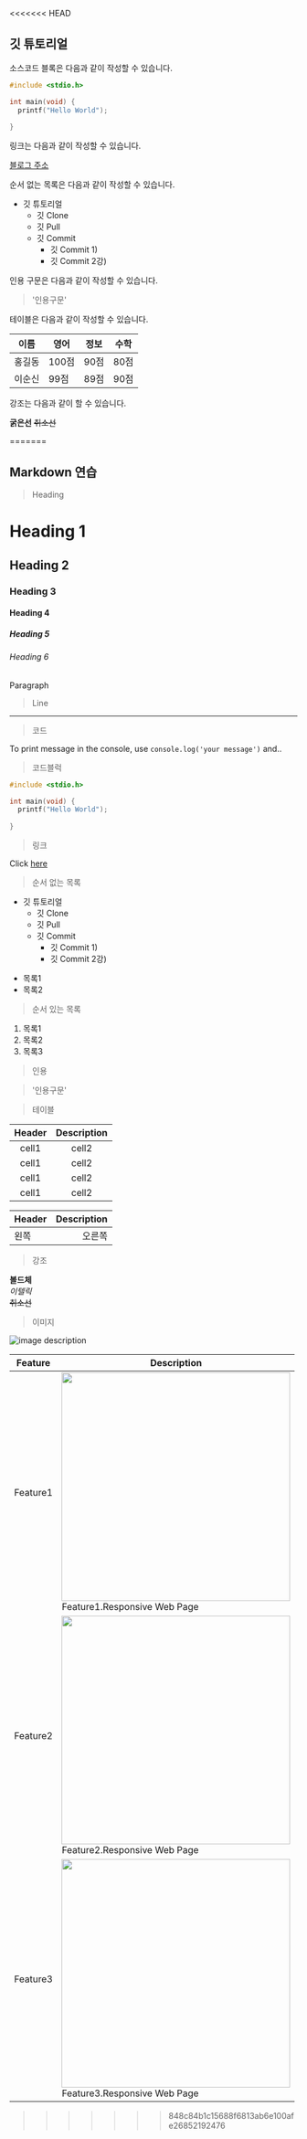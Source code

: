 <<<<<<< HEAD
## 깃 튜토리얼

소스코드 블록은 다음과 같이 작성할 수 있습니다.

```c
#include <stdio.h>

int main(void) {
  printf("Hello World");
  
}
```

링크는 다음과 같이 작성할 수 있습니다.

[블로그 주소](https://www.notion.so/HOME-608d86af9bb341c38caf4f53e7654390)

순서 없는 목록은 다음과 같이 작성할 수 있습니다.

* 깃 튜토리얼
  * 깃 Clone
  * 깃 Pull
  * 깃 Commit 
    * 깃 Commit 1)
    * 깃 Commit 2강)
    
인용 구문은 다음과 같이 작성할 수 있습니다.

> '인용구문'

테이블은 다음과 같이 작성할 수 있습니다.

이름|영어|정보|수학
---|---|---|---|
홍길동|100점|90점|80점|
이순신|99점|89점|90점|

강조는 다음과 같이 할 수 있습니다.

**굵은선** ~~취소선~~

=======
## Markdown 연습

> Heading
# Heading 1
## Heading 2
### Heading 3
#### Heading 4
##### Heading 5
###### Heading 6
Paragraph

> Line
---

> 코드

To print message in the console, use 
`console.log('your message')` and..

> 코드블럭

```c
#include <stdio.h>

int main(void) {
  printf("Hello World");
  
}
```


> 링크

Click [here](https://www.notion.so/HOME-608d86af9bb341c38caf4f53e7654390)

> 순서 없는 목록

* 깃 튜토리얼
  * 깃 Clone
  * 깃 Pull
  * 깃 Commit 
    * 깃 Commit 1)
    * 깃 Commit 2강)

- 목록1
- 목록2

> 순서 있는 목록

1. 목록1
2. 목록2
3. 목록3
    
> 인용

> '인용구문'

> 테이블

|Header|Description|
|:--:|:--:|
|cell1|cell2|
|cell1|cell2|
|cell1|cell2|
|cell1|cell2|

|Header|Description|
|:--|--:|
|왼쪽|오른쪽|

> 강조

**볼드체**<br>
*이텔릭*<br>
~~취소선~~

> 이미지

![image description](https://images.unsplash.com/photo-1584559582128-b8be739912e1?ixlib=rb1.2.1&ixid=MnwxMjA3fDB8MHxwaG90by1wYWdlfHx8fGVufDB8fHx8&auto=format&fit=crop&w=500&q=80)

|Feature|Description|
|--|--|
|Feature1|<img src="https://user-images.githubusercontent.com/80612679/126331387-9b3246c3-e430-4bac-ad12-c0b1e78baa64.jpg" width="400"><br>Feature1.Responsive Web Page|
|Feature2|<img src="https://user-images.githubusercontent.com/80612679/126331512-d6bd35bb-9d96-4166-b386-74fb82b6c930.jpg" width="400"><br>Feature2.Responsive Web Page|
|Feature3|<img src="https://user-images.githubusercontent.com/80612679/126332124-acc5feb9-ad7e-475a-baa5-8da98fc701bc.jpg" width="400"><br>Feature3.Responsive Web Page|


>>>>>>> 848c84b1c15688f6813ab6e100afe26852192476
